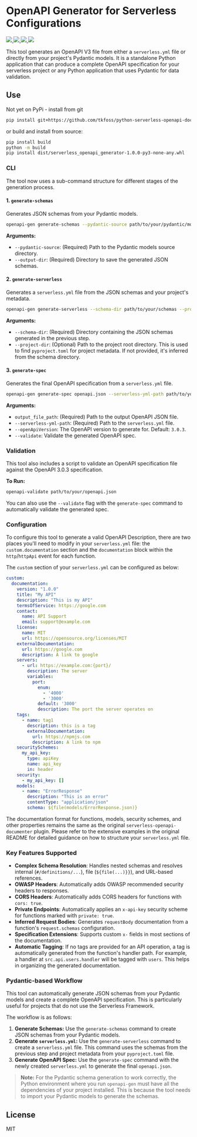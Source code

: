 # OpenAPI Generator for Serverless Configurations

<p>
  <a href="https://www.python.org">
    <img src="https://img.shields.io/badge/python-3.11+-blue.svg">
  </a>
  <a href="https://github.com/tkfoss/python-serverless-openapi-documentation/blob/main/LICENSE">
    <img src="https://img.shields.io/badge/License-MIT-yellow.svg">
  </a>
  <a href="https://github.com/tkfoss/python-serverless-openapi-documentation/actions/workflows/python-ci.yml">
    <img src="https://img.shields.io/github/actions/workflow/status/tkfoss/python-serverless-openapi-documentation/python-ci.yml">
  </a>
  <a href="https://github.com/tkfoss/python-serverless-openapi-documentation/actions/workflows/python-ci.yml">
    <img src="https://img.shields.io/github/actions/workflow/status/tkfoss/python-serverless-openapi-documentation/dependabot%2Fdependabot-updates?label=dependabot">
  </a>
</p>

This tool generates an OpenAPI V3 file from either a `serverless.yml` file or directly from your project's Pydantic models. It is a standalone Python application that can produce a complete OpenAPI specification for your serverless project or any Python application that uses Pydantic for data validation.

## Use

Not yet on PyPi - install from git 

```bash
pip install git+https://github.com/tkfoss/python-serverless-openapi-documentation.git
```

or build and install from source:

```bash
pip install build
python -m build
pip install dist/serverless_openapi_generator-1.0.0-py3-none-any.whl
```

### CLI

The tool now uses a sub-command structure for different stages of the generation process.

#### 1. `generate-schemas`

Generates JSON schemas from your Pydantic models.

```bash
openapi-gen generate-schemas --pydantic-source path/to/your/pydantic/models --output-dir path/to/your/schemas
```

**Arguments:**
*   `--pydantic-source`: (Required) Path to the Pydantic models source directory.
*   `--output-dir`: (Required) Directory to save the generated JSON schemas.

#### 2. `generate-serverless`

Generates a `serverless.yml` file from the JSON schemas and your project's metadata.

```bash
openapi-gen generate-serverless --schema-dir path/to/your/schemas --project-dir path/to/your/project
```

**Arguments:**
*   `--schema-dir`: (Required) Directory containing the JSON schemas generated in the previous step.
*   `--project-dir`: (Optional) Path to the project root directory. This is used to find `pyproject.toml` for project metadata. If not provided, it's inferred from the schema directory.

#### 3. `generate-spec`

Generates the final OpenAPI specification from a `serverless.yml` file.

```bash
openapi-gen generate-spec openapi.json --serverless-yml-path path/to/your/serverless.yml
```

**Arguments:**
*   `output_file_path`: (Required) Path to the output OpenAPI JSON file.
*   `--serverless-yml-path`: (Required) Path to the `serverless.yml` file.
*   `--openApiVersion`: The OpenAPI version to generate for. Default: `3.0.3`.
*   `--validate`: Validate the generated OpenAPI spec.

### Validation

This tool also includes a script to validate an OpenAPI specification file against the OpenAPI 3.0.3 specification.

**To Run:**
```bash
openapi-validate path/to/your/openapi.json
```

You can also use the `--validate` flag with the `generate-spec` command to automatically validate the generated spec.

### Configuration

To configure this tool to generate a valid OpenAPI Description, there are two places you'll need to modify in your `serverless.yml` file: the `custom.documentation` section and the `documentation` block within the `http`/`httpApi` event for each function.

The `custom` section of your `serverless.yml` can be configured as below:

```yml
custom:
  documentation:
    version: "1.0.0"
    title: "My API"
    description: "This is my API"
    termsOfService: https://google.com
    contact:
      name: API Support
      email: support@example.com
    license:
      name: MIT
      url: https://opensource.org/licenses/MIT
    externalDocumentation:
      url: https://google.com
      description: A link to google
    servers:
      - url: https://example.com:{port}/
        description: The server
        variables:
          port:
            enum:
              - '4000'
              - '3000'
            default: '3000'
            description: The port the server operates on
    tags:
      - name: tag1
        description: this is a tag
        externalDocumentation:
          url: https://npmjs.com
          description: A link to npm
    securitySchemes:
      my_api_key:
        type: apiKey
        name: api_key
        in: header
    security:
      - my_api_key: []
    models:
      - name: "ErrorResponse"
        description: "This is an error"
        contentType: "application/json"
        schema: ${file(models/ErrorResponse.json)}
```

The documentation format for functions, models, security schemes, and other properties remains the same as the original `serverless-openapi-documenter` plugin. Please refer to the extensive examples in the original README for detailed guidance on how to structure your `serverless.yml` file.

### Key Features Supported

*   **Complex Schema Resolution**: Handles nested schemas and resolves internal (`#/definitions/...`), file (`${file(...)}}`), and URL-based references.
*   **OWASP Headers**: Automatically adds OWASP recommended security headers to responses.
*   **CORS Headers**: Automatically adds CORS headers for functions with `cors: true`.
*   **Private Endpoints**: Automatically applies an `x-api-key` security scheme for functions marked with `private: true`.
*   **Inferred Request Bodies**: Generates `requestBody` documentation from a function's `request.schemas` configuration.
*   **Specification Extensions**: Supports custom `x-` fields in most sections of the documentation.
*   **Automatic Tagging**: If no tags are provided for an API operation, a tag is automatically generated from the function's handler path. For example, a handler at `src.api.users.handler` will be tagged with `users`. This helps in organizing the generated documentation.

### Pydantic-based Workflow

This tool can automatically generate JSON schemas from your Pydantic models and create a complete OpenAPI specification. This is particularly useful for projects that do not use the Serverless Framework.

The workflow is as follows:

1.  **Generate Schemas:** Use the `generate-schemas` command to create JSON schemas from your Pydantic models.
2.  **Generate `serverless.yml`:** Use the `generate-serverless` command to create a `serverless.yml` file. This command uses the schemas from the previous step and project metadata from your `pyproject.toml` file.
3.  **Generate OpenAPI Spec:** Use the `generate-spec` command with the newly created `serverless.yml` to generate the final `openapi.json`.

> **Note:** For the Pydantic schema generation to work correctly, the Python environment where you run `openapi-gen` must have all the dependencies of your project installed. This is because the tool needs to import your Pydantic models to generate the schemas.

## License

MIT
